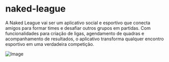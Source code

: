 # naked-league

A Naked League vai ser um aplicativo social e esportivo que conecta amigos para formar times e desafiar outros grupos em partidas. Com funcionalidades para criação de ligas, agendamento de quadras e acompanhamento de resultados, o aplicativo transforma qualquer encontro esportivo em uma verdadeira competição.

![Image](https://github.com/user-attachments/assets/1d2710d2-2cd9-405c-80fe-7b94c25740ea)

